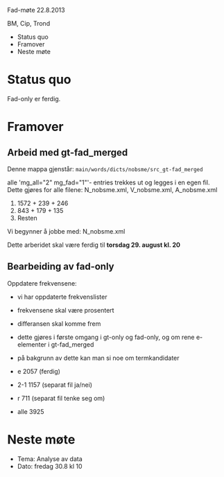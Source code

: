 Fad-møte 22.8.2013

BM, Cip, Trond

* Status quo
* Framover
* Neste møte

# Status quo

Fad-only er ferdig.

# Framover

##  Arbeid med gt-fad_merged

Denne mappa gjenstår: `main/words/dicts/nobsme/src_gt-fad_merged`

alle 'mg_all="2" mg_fad="1"'- entries trekkes ut og legges i en egen fil. Dette gjøres for alle filene: N_nobsme.xml, V_nobsme.xml, A_nobsme.xml

1. <e> 1572 + 239 + 246
1. <e mg_all="2" mg_fad="1"> 843 + 179 + 135
1. Resten

Vi begynner å jobbe med: N_nobsme.xml

Dette arberidet skal være ferdig til **torsdag 29. august kl. 20**

## Bearbeiding av fad-only

Oppdatere frekvensene:

* vi har oppdaterte frekvenslister
* frekvensene skal være prosentert
* differansen skal komme frem
* dette gjøres i første omgang i gt-only og fad-only, og om rene e-elementer i gt-fad_merged
* på bakgrunn av dette kan man si noe om termkandidater

* e     2057 (ferdig)
* 2-1   1157 (separat fil ja/nei)
* r      711 (separat fil tenke seg om)
* alle  3925

# Neste møte

* Tema: Analyse av data
* Dato: fredag 30.8 kl 10
